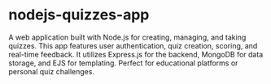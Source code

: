 # nodejs-quizzes-app
A web application built with Node.js for creating, managing, and taking quizzes. This app features user authentication, quiz creation, scoring, and real-time feedback. It utilizes Express.js for the backend, MongoDB for data storage, and EJS for templating. Perfect for educational platforms or personal quiz challenges.

